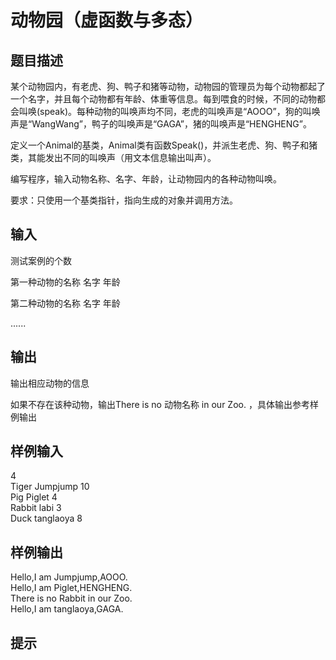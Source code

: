 # 动物园（虚函数与多态）  
  
## 题目描述  
某个动物园内，有老虎、狗、鸭子和猪等动物，动物园的管理员为每个动物都起了一个名字，并且每个动物都有年龄、体重等信息。每到喂食的时候，不同的动物都会叫唤(speak)。每种动物的叫唤声均不同，老虎的叫唤声是“AOOO”，狗的叫唤声是“WangWang”，鸭子的叫唤声是“GAGA”，猪的叫唤声是“HENGHENG”。  
  
定义一个Animal的基类，Animal类有函数Speak()，并派生老虎、狗、鸭子和猪类，其能发出不同的叫唤声（用文本信息输出叫声）。  
  
编写程序，输入动物名称、名字、年龄，让动物园内的各种动物叫唤。  
  
要求：只使用一个基类指针，指向生成的对象并调用方法。  
  
## 输入  
测试案例的个数  
  
第一种动物的名称  名字  年龄  
  
第二种动物的名称  名字 年龄  
  
......  
  
## 输出  
输出相应动物的信息  
  
如果不存在该种动物，输出There is no 动物名称 in our Zoo.  ，具体输出参考样例输出  
  
## 样例输入  
4  
Tiger Jumpjump 10  
Pig Piglet 4  
Rabbit labi 3  
Duck tanglaoya 8  
## 样例输出  
Hello,I am Jumpjump,AOOO.  
Hello,I am Piglet,HENGHENG.  
There is no Rabbit in our Zoo.  
Hello,I am tanglaoya,GAGA.  
## 提示  
  
